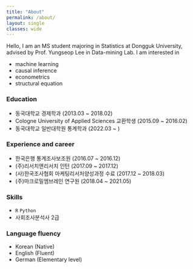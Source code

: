 ```yaml
---
title: "About"
permalink: /about/
layout: single
classes: wide
---
```


Hello, I am an MS student majoring in Statistics at Dongguk University,  
advised by Prof. Yungseop Lee in Data-mining Lab. I am interested in
- machine learning
- causal inference
- econometrics
- structural equation

### Education 
- 동국대학교 경제학과 (2013.03 ~ 2018.02)
- Cologne University of Applied Sciences 교환학생 (2015.09 ~ 2016.02)
- 동국대학교 일반대학원 통계학과 (2022.03 ~ )

### Experience and career 
- 한국은행 통계조사보조원 (2016.07 ~ 2016.12)
- (주)리서치앤리서치 인턴 (2017.09 ~ 2017.12)
- (사)한국조사협회 마케팅리서처양성과정 수료 (2017.12 ~ 2018.03)
- (주)마크로밀엠브레인 연구원 (2018.04 ~ 2021.05)

### Skills
- <code>R</code> <code>Python</code>
- 사회조사분석사 2급

### Language fluency
- Korean (Native)
- English (Fluent)
- German (Elementary level)




<!--
hello 위에 사진 추가
기타 내용들 계속 추가
### Courses
### Teaching
-->
